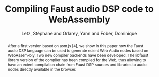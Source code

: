 --- 
  title: "Compiling Faust audio DSP code to WebAssembly" 
  abstract: "After a first version based on asm.js [4], we show in this paper how the Faust audio DSP language can be used to generate ecient Web Audio nodes based on WebAssem-bly. Two new compiler backends have been developed. The libfaust library version of the compiler has been compiled for the Web, thus allowing to have an ecient compilation chain from Faust DSP sources and libraries to audio nodes directly available in the browser." 
  address: "London" 
  author: "Letz, Stéphane and Orlarey, Yann and Fober, Dominique" 
  booktitle: "Proceedings of the International Web Audio Conference" 
  editor: "Thalmann, Florian and Ewert, Sebastian" 
  month: "Proceedings of the International Web Audio Conference"
  pages: "" 
  publisher: "Queen Mary University of London" 
  series: "WAC '17"
  type: "Poster"  
  year: "2017" 
  id: "2017_EA_60" 
  tags: year2017 
  pdflink: /_data/papers/pdf/2017/2017_60.pdf
  ISSN: Can't find it!
---